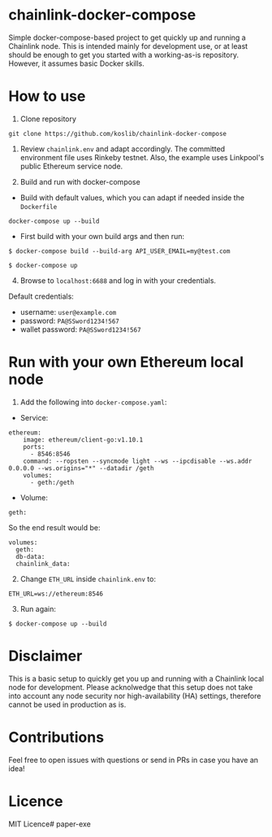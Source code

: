# chainlink-docker-compose
Simple docker-compose-based project to get quickly up and running a Chainlink node. This is intended mainly for development use, or at least should be enough to get you started with a working-as-is repository. However, it assumes basic Docker skills.

# How to use

1. Clone repository
```
git clone https://github.com/koslib/chainlink-docker-compose
```

1. Review `chainlink.env` and adapt accordingly. The committed environment file uses Rinkeby testnet. Also, the example uses Linkpool's public Ethereum service node.

2. Build and run with docker-compose

* Build with default values, which you can adapt if needed inside the `Dockerfile`
```
docker-compose up --build
```

* First build with your own build args and then run:

```
$ docker-compose build --build-arg API_USER_EMAIL=my@test.com

$ docker-compose up
```

4. Browse to `localhost:6688` and log in with your credentials.

Default credentials:
- username: `user@example.com`
- password: `PA@SSword1234!567`
- wallet password: `PA@SSword1234!567`

# Run with your own Ethereum local node

1. Add the following into `docker-compose.yaml`:

- Service:
```
ethereum:
    image: ethereum/client-go:v1.10.1
    ports:
      - 8546:8546
    command: --ropsten --syncmode light --ws --ipcdisable --ws.addr 0.0.0.0 --ws.origins="*" --datadir /geth
    volumes: 
      - geth:/geth
```

- Volume:
```
geth:
```

So the end result would be:
```
volumes: 
  geth:
  db-data:
  chainlink_data:
```

2. Change `ETH_URL` inside `chainlink.env` to:
```
ETH_URL=ws://ethereum:8546
```

3. Run again:

```
$ docker-compose up --build
```

# Disclaimer

This is a basic setup to quickly get you up and running with a Chainlink local node for development. Please acknolwedge that this setup does not take into account any node security nor high-availability (HA) settings, therefore cannot be used in production as is.

# Contributions

Feel free to open issues with questions or send in PRs in case you have an idea!

# Licence

MIT Licence# paper-exe
